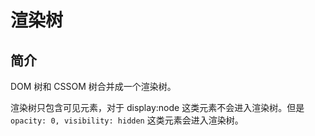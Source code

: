 # 渲染树

## 简介

DOM 树和 CSSOM 树合并成一个渲染树。

渲染树只包含可见元素，对于 display:node 这类元素不会进入渲染树。但是 `opacity: 0, visibility: hidden` 这类元素会进入渲染树。
